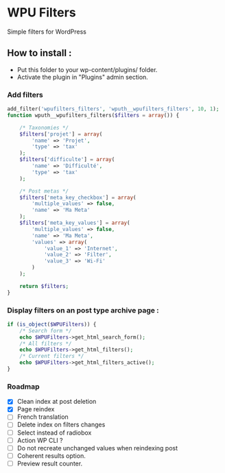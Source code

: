 # WPU Filters

Simple filters for WordPress

## How to install :

* Put this folder to your wp-content/plugins/ folder.
* Activate the plugin in "Plugins" admin section.

### Add filters

```php
add_filter('wpufilters_filters', 'wputh__wpufilters_filters', 10, 1);
function wputh__wpufilters_filters($filters = array()) {

    /* Taxonomies */
    $filters['projet'] = array(
        'name' => 'Projet',
        'type' => 'tax'
    );
    $filters['difficulte'] = array(
        'name' => 'Difficulté',
        'type' => 'tax'
    );

    /* Post metas */
    $filters['meta_key_checkbox'] = array(
        'multiple_values' => false,
        'name' => 'Ma Meta'
    );
    $filters['meta_key_values'] = array(
        'multiple_values' => false,
        'name' => 'Ma Meta',
        'values' => array(
            'value_1' => 'Internet',
            'value_2' => 'Filter',
            'value_3' => 'Wi-Fi'
        )
    );

    return $filters;
}
```

### Display filters on an post type archive page :

```php
if (is_object($WPUFilters)) {
    /* Search form */
    echo $WPUFilters->get_html_search_form();
    /* All filters */
    echo $WPUFilters->get_html_filters();
    /* Current filters */
    echo $WPUFilters->get_html_filters_active();
}
```


### Roadmap

- [x] Clean index at post deletion
- [x] Page reindex
- [ ] French translation
- [ ] Delete index on filters changes
- [ ] Select instead of radiobox
- [ ] Action WP CLI ?
- [ ] Do not recreate unchanged values when reindexing post
- [ ] Coherent results option.
- [ ] Preview result counter.

